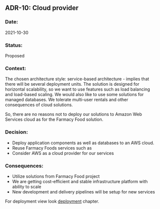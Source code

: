 ## ADR-10: Cloud provider

### Date:
2021-10-30

### Status:
Proposed

### Context:
The chosen architecture style: service-based architecture - implies that there will be several deployment units. The solution is designed for horizontal scalability, so we want to use features such as load balancing and load-based scaling. We would also like to use some solutions for managed databases. We tolerate multi-user rentals and other consequences of cloud solutions.

So, there are no reasons not to deploy our solutions to Amazon Web Services cloud as for the Farmacy Food solution.

### Decision:
* Deploy application components as well as databases to an AWS cloud.
* Reuse Farmacy Foods services such as 
* Consider AWS as a cloud provider for our services

### Consequences:
* Utilize solutions from Farmacy Food project
* We are getting cost-efficient and stable infrastructure platform with ability to scale
* New development and delivery pipelines will be setup for new services

For deployment view look [deployment](#heading=h.1lcn3p400er6) chapter.